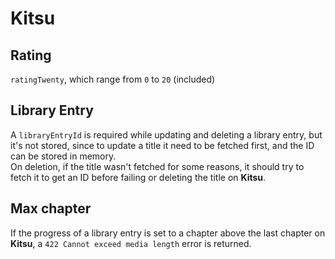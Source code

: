 # Kitsu

## Rating

``ratingTwenty``, which range from ``0`` to ``20`` (included)

## Library Entry

A ``libraryEntryId`` is required while updating and deleting a library entry, but it's not stored, since to update a title it need to be fetched first, and the ID can be stored in memory.  
On deletion, if the title wasn't fetched for some reasons, it should try to fetch it to get an ID before failing or deleting the title on **Kitsu**.

## Max chapter

If the progress of a library entry is set to a chapter above the last chapter on **Kitsu**, a ``422 Cannot exceed media length`` error is returned.
